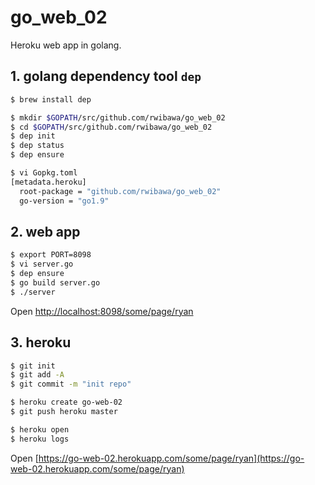# go_web_02
Heroku web app in golang.

## 1. golang dependency tool `dep`
```bash
$ brew install dep

$ mkdir $GOPATH/src/github.com/rwibawa/go_web_02
$ cd $GOPATH/src/github.com/rwibawa/go_web_02
$ dep init
$ dep status
$ dep ensure

$ vi Gopkg.toml
[metadata.heroku]
  root-package = "github.com/rwibawa/go_web_02"
  go-version = "go1.9"
```

## 2. web app
```bash
$ export PORT=8098
$ vi server.go
$ dep ensure
$ go build server.go
$ ./server
```

Open [http://localhost:8098/some/page/ryan](http://localhost:8098/some/page/ryan)

## 3. heroku
```bash
$ git init
$ git add -A
$ git commit -m "init repo"

$ heroku create go-web-02
$ git push heroku master

$ heroku open
$ heroku logs
```

Open [https://go-web-02.herokuapp.com/some/page/ryan](https://go-web-02.herokuapp.com/some/page/ryan)
